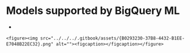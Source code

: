 # Models supported by BigQuery ML

*

    <figure><img src="../../../.gitbook/assets/{B0293230-37B8-4432-B1EE-E7048B22EC32}.png" alt=""><figcaption></figcaption></figure>
